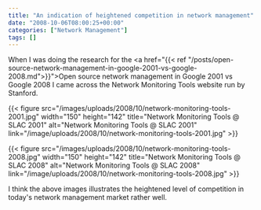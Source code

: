 ```yaml
---
title: "An indication of heightened competition in network management"
date: "2008-10-06T08:00:25+00:00"
categories: ["Network Management"]
tags: []
---
```


When I was doing the research for the <a href="{{< ref "/posts/open-source-network-management-in-google-2001-vs-google-2008.md">}}">Open source network management in Google 2001 vs Google 2008</a> I came across the Network Monitoring Tools website run by Stanford.

{{< figure src="/images/uploads/2008/10/network-monitoring-tools-2001.jpg" width="150" height="142" title="Network Monitoring Tools @ SLAC 2001" alt="Network Monitoring Tools @ SLAC 2001" link="/image/uploads/2008/10/network-monitoring-tools-2001.jpg" >}}

{{< figure src="/images/uploads/2008/10/network-monitoring-tools-2008.jpg" width="150" height="142" title="Network Monitoring Tools @ SLAC 2008" alt="Network Monitoring Tools @ SLAC 2008" link="/image/uploads/2008/10/network-monitoring-tools-2008.jpg" >}}

I think the above images illustrates the heightened level of competition in today's network management market rather well.
